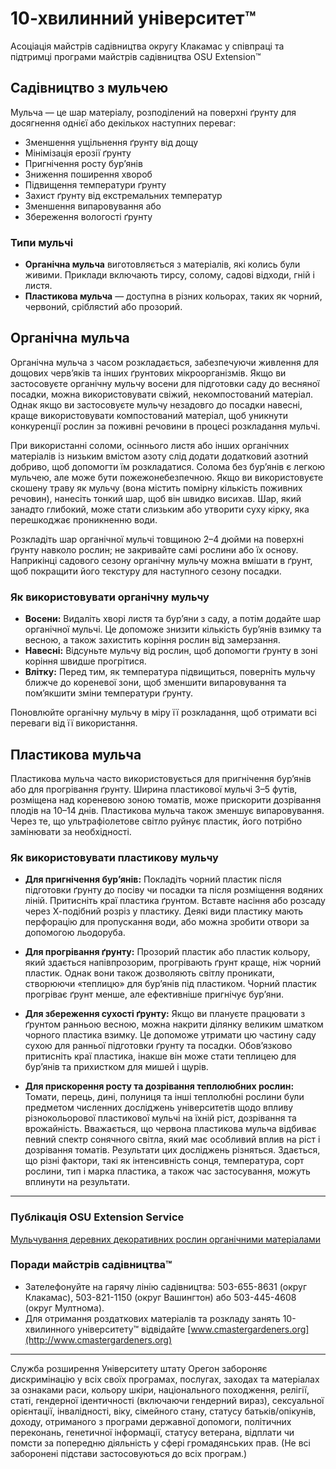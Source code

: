 # 10-хвилинний університет™

Асоціація майстрів садівництва округу Клакамас у співпраці та підтримці програми майстрів садівництва OSU Extension™

## Садівництво з мульчею

Мульча — це шар матеріалу, розподілений на поверхні ґрунту для досягнення однієї або декількох наступних переваг:
- Зменшення ущільнення ґрунту від дощу
- Мінімізація ерозії ґрунту
- Пригнічення росту бур’янів
- Зниження поширення хвороб
- Підвищення температури ґрунту
- Захист ґрунту від екстремальних температур
- Зменшення випаровування або
- Збереження вологості ґрунту

### Типи мульчі
- **Органічна мульча** виготовляється з матеріалів, які колись були живими. Приклади включають тирсу, солому, садові відходи, гній і листя.
- **Пластикова мульча** — доступна в різних кольорах, таких як чорний, червоний, сріблястий або прозорий.

## Органічна мульча

Органічна мульча з часом розкладається, забезпечуючи живлення для дощових черв’яків та інших ґрунтових мікроорганізмів. Якщо ви застосовуєте органічну мульчу восени для підготовки саду до весняної посадки, можна використовувати свіжий, некомпостований матеріал. Однак якщо ви застосовуєте мульчу незадовго до посадки навесні, краще використовувати компостований матеріал, щоб уникнути конкуренції рослин за поживні речовини в процесі розкладання мульчі.

При використанні соломи, осіннього листя або інших органічних матеріалів із низьким вмістом азоту слід додати додатковий азотний добриво, щоб допомогти їм розкладатися. Солома без бур’янів є легкою мульчею, але може бути пожежонебезпечною. Якщо ви використовуєте скошену траву як мульчу (вона містить помірну кількість поживних речовин), нанесіть тонкий шар, щоб він швидко висихав. Шар, який занадто глибокий, може стати слизьким або утворити суху кірку, яка перешкоджає проникненню води.

Розкладіть шар органічної мульчі товщиною 2–4 дюйми на поверхні ґрунту навколо рослин; не закривайте самі рослини або їх основу. Наприкінці садового сезону органічну мульчу можна вмішати в ґрунт, щоб покращити його текстуру для наступного сезону посадки.

### Як використовувати органічну мульчу

- **Восени:** Видаліть хворі листя та бур’яни з саду, а потім додайте шар органічної мульчі. Це допоможе знизити кількість бур’янів взимку та весною, а також захистить коріння рослин від замерзання.
- **Навесні:** Відсуньте мульчу від рослин, щоб допомогти ґрунту в зоні коріння швидше прогрітися.
- **Влітку:** Перед тим, як температура підвищиться, поверніть мульчу ближче до кореневої зони, щоб зменшити випаровування та пом’якшити зміни температури ґрунту.

Поновлюйте органічну мульчу в міру її розкладання, щоб отримати всі переваги від її використання.

## Пластикова мульча

Пластикова мульча часто використовується для пригнічення бур’янів або для прогрівання ґрунту. Ширина пластикової мульчі 3–5 футів, розміщена над кореневою зоною томатів, може прискорити дозрівання плодів на 10–14 днів. Пластикова мульча також зменшує випаровування. Через те, що ультрафіолетове світло руйнує пластик, його потрібно замінювати за необхідності.

### Як використовувати пластикову мульчу

- **Для пригнічення бур’янів:** Покладіть чорний пластик після підготовки ґрунту до посіву чи посадки та після розміщення водяних ліній. Притисніть краї пластика ґрунтом. Вставте насіння або розсаду через Х-подібний розріз у пластику. Деякі види пластику мають перфорацію для пропускання води, або можна зробити отвори за допомогою льодоруба.

- **Для прогрівання ґрунту:** Прозорий пластик або пластик кольору, який здається напівпрозорим, прогрівають ґрунт краще, ніж чорний пластик. Однак вони також дозволяють світлу проникати, створюючи «теплицю» для бур’янів під пластиком. Чорний пластик прогріває ґрунт менше, але ефективніше пригнічує бур’яни.

- **Для збереження сухості ґрунту:** Якщо ви плануєте працювати з ґрунтом ранньою весною, можна накрити ділянку великим шматком чорного пластика взимку. Це допоможе утримати цю частину саду сухою для ранньої підготовки ґрунту та посадки. Обов’язково притисніть краї пластика, інакше він може стати теплицею для бур’янів та прихистком для мишей і щурів.

- **Для прискорення росту та дозрівання теплолюбних рослин:** Томати, перець, дині, полуниця та інші теплолюбні рослини були предметом численних досліджень університетів щодо впливу різнокольорової пластикової мульчі на їхній ріст, дозрівання та врожайність. Вважається, що червона пластикова мульча відбиває певний спектр сонячного світла, який має особливий вплив на ріст і дозрівання томатів. Результати цих досліджень різняться. Здається, що різні фактори, такі як інтенсивність сонця, температура, сорт рослини, тип і марка пластика, а також час застосування, можуть вплинути на результати.

---

### Публікація OSU Extension Service

[Мульчування деревних декоративних рослин органічними матеріалами](https://catalog.extension.oregonstate.edu/ec1629)

### Поради майстрів садівництва™

- Зателефонуйте на гарячу лінію садівництва: 503-655-8631 (округ Клакамас), 503-821-1150 (округ Вашингтон) або 503-445-4608 (округ Мултнома).
- Для отримання роздаткових матеріалів та розкладу занять 10-хвилинного університету™ відвідайте [www.cmastergardeners.org](http://www.cmastergardeners.org)

---

Служба розширення Університету штату Орегон забороняє дискримінацію у всіх своїх програмах, послугах, заходах та матеріалах за ознаками раси, кольору шкіри, національного походження, релігії, статі, гендерної ідентичності (включаючи гендерний вираз), сексуальної орієнтації, інвалідності, віку, сімейного стану, статусу батьків/опікунів, доходу, отриманого з програми державної допомоги, політичних переконань, генетичної інформації, статусу ветерана, відплати чи помсти за попередню діяльність у сфері громадянських прав. (Не всі заборонені підстави застосовуються до всіх програм.)